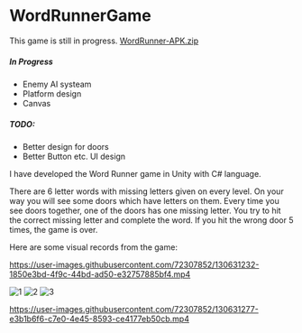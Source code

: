 # WordRunnerGame

This game is still in progress.
[WordRunner-APK.zip](https://github.com/mserhattatar/WordRunnerGame/files/7097258/WordRunner-APK.zip)

##### In Progress
- Enemy AI systeam
- Platform design 
- Canvas

##### TODO:
-  Better design for doors
-  Better Button etc. UI design

I have developed the Word Runner game in Unity with C# language. 

There are 6 letter words with missing letters given on every level. On your way you will see some doors which have letters on them. Every time you see doors together, one of the doors has one missing letter. You try to hit the correct missing letter and complete the word. If you hit the wrong door 5 times, the game is over.  

Here are some visual records from the game:

https://user-images.githubusercontent.com/72307852/130631232-1850e3bd-4f9c-44bd-ad50-e32757885bf4.mp4

![1](https://user-images.githubusercontent.com/72307852/130631220-621b3e3b-371f-4fa8-b499-708b62d029c6.jpg)
![2](https://user-images.githubusercontent.com/72307852/130631227-12e02f57-3561-4ab9-87b5-686dae9670b1.jpg)
![3](https://user-images.githubusercontent.com/72307852/130631230-efbe75de-81e1-40bc-b5f2-d82c79f357cd.jpg)

https://user-images.githubusercontent.com/72307852/130631277-e3b1b6f6-c7e0-4e45-8593-ce4177eb50cb.mp4
